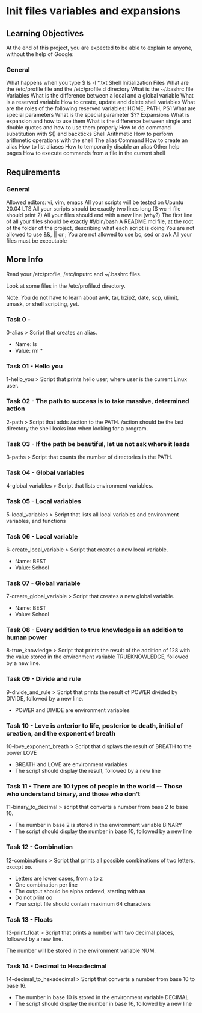 # Init files variables and expansions
## Learning Objectives
At the end of this project, you are expected to be able to explain to anyone, without the help of Google:

### General
What happens when you type $ ls -l *.txt
Shell Initialization Files
What are the /etc/profile file and the /etc/profile.d directory
What is the ~/.bashrc file
Variables
What is the difference between a local and a global variable
What is a reserved variable
How to create, update and delete shell variables
What are the roles of the following reserved variables: HOME, PATH, PS1
What are special parameters
What is the special parameter $??
Expansions
What is expansion and how to use them
What is the difference between single and double quotes and how to use them properly
How to do command substitution with $() and backticks
Shell Arithmetic
How to perform arithmetic operations with the shell
The alias Command
How to create an alias
How to list aliases
How to temporarily disable an alias
Other help pages
How to execute commands from a file in the current shell
## Requirements
### General
Allowed editors: vi, vim, emacs
All your scripts will be tested on Ubuntu 20.04 LTS
All your scripts should be exactly two lines long ($ wc -l file should print 2)
All your files should end with a new line (why?)
The first line of all your files should be exactly #!/bin/bash
A README.md file, at the root of the folder of the project, describing what each script is doing
You are not allowed to use &&, || or ;
You are not allowed to use bc, sed or awk
All your files must be executable
## More Info
Read your /etc/profile, /etc/inputrc and ~/.bashrc files.

Look at some files in the /etc/profile.d directory.

Note: You do not have to learn about awk, tar, bzip2, date, scp, ulimit, umask, or shell scripting, yet.
### Task 0 - <o>
0-alias > Script that creates an alias.

- Name: ls
- Value: rm *
### Task 01 - Hello you
1-hello_you > Script that prints hello user, where user is the current Linux user.
### Task 02 - The path to success is to take massive, determined action
2-path > Script that adds /action to the PATH. /action should be the last directory the shell looks into when looking for a program.
### Task 03 - If the path be beautiful, let us not ask where it leads
3-paths > Script that counts the number of directories in the PATH.
### Task 04 - Global variables
4-global_variables > Script that lists environment variables.
### Task 05 - Local variables
5-local_variables > Script that lists all local variables and environment variables, and functions
### Task 06 - Local variable
6-create_local_variable > Script that creates a new local variable.

- Name: BEST
- Value: School
### Task 07 - Global variable
7-create_global_variable > Script that creates a new global variable.

- Name: BEST
- Value: School
### Task 08 - Every addition to true knowledge is an addition to human power
8-true_knowledge > Script that prints the result of the addition of 128 with the value stored in the environment variable TRUEKNOWLEDGE, followed by a new line.
### Task 09 - Divide and rule
9-divide_and_rule > Script that prints the result of POWER divided by DIVIDE, followed by a new line.

- POWER and DIVIDE are environment variables
### Task 10 - Love is anterior to life, posterior to death, initial of creation, and the exponent of breath
10-love_exponent_breath > Script that displays the result of BREATH to the power LOVE

- BREATH and LOVE are environment variables
- The script should display the result, followed by a new line
### Task 11 - There are 10 types of people in the world -- Those who understand binary, and those who don't
11-binary_to_decimal > script that converts a number from base 2 to base 10.

- The number in base 2 is stored in the environment variable BINARY
- The script should display the number in base 10, followed by a new line
### Task 12 - Combination
12-combinations > Script that prints all possible combinations of two letters, except oo.

- Letters are lower cases, from a to z
- One combination per line
- The output should be alpha ordered, starting with aa
- Do not print oo
- Your script file should contain maximum 64 characters
### Task 13 - Floats
13-print_float > Script that prints a number with two decimal places, followed by a new line.

The number will be stored in the environment variable NUM.
### Task 14 - Decimal to Hexadecimal
14-decimal_to_hexadecimal > Script that converts a number from base 10 to base 16.

- The number in base 10 is stored in the environment variable DECIMAL
- The script should display the number in base 16, followed by a new line
